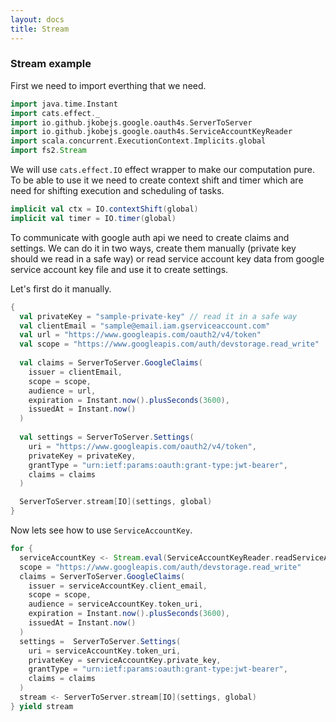 ```yaml
---
layout: docs
title: Stream
---
```


### Stream example

First we need to import everthing that we need.

```scala mdoc
import java.time.Instant
import cats.effect._
import io.github.jkobejs.google.oauth4s.ServerToServer
import io.github.jkobejs.google.oauth4s.ServiceAccountKeyReader
import scala.concurrent.ExecutionContext.Implicits.global
import fs2.Stream
```

We will use `cats.effect.IO` effect wrapper to make our computation pure. To be able to use it we need to create context shift and timer which are need for shifting execution and scheduling of tasks.

```scala mdoc
implicit val ctx = IO.contextShift(global)
implicit val timer = IO.timer(global)
```

To communicate with google auth api we need to create claims and settings. We can do it in two ways, create them manually (private key should we read in a safe way) or read service account key data from google service account key file and use it to create settings.

Let's first do it manually.

```scala mdoc
{
  val privateKey = "sample-private-key" // read it in a safe way
  val clientEmail = "sample@email.iam.gserviceaccount.com"
  val url = "https://www.googleapis.com/oauth2/v4/token"
  val scope = "https://www.googleapis.com/auth/devstorage.read_write"
  
  val claims = ServerToServer.GoogleClaims(
    issuer = clientEmail,
    scope = scope,
    audience = url,
    expiration = Instant.now().plusSeconds(3600),
    issuedAt = Instant.now()
  )
  
  val settings = ServerToServer.Settings(
    uri = "https://www.googleapis.com/oauth2/v4/token",
    privateKey = privateKey,
    grantType = "urn:ietf:params:oauth:grant-type:jwt-bearer",
    claims = claims
  )

  ServerToServer.stream[IO](settings, global)
}
```

Now lets see how to use `ServiceAccountKey`.

```scala mdoc
for {
  serviceAccountKey <- Stream.eval(ServiceAccountKeyReader.readServiceAccountKey[IO]("src/test/resources/service-account.json", global))
  scope = "https://www.googleapis.com/auth/devstorage.read_write"
  claims = ServerToServer.GoogleClaims(
    issuer = serviceAccountKey.client_email,
    scope = scope,
    audience = serviceAccountKey.token_uri,
    expiration = Instant.now().plusSeconds(3600),
    issuedAt = Instant.now()
  )
  settings =  ServerToServer.Settings(
    uri = serviceAccountKey.token_uri,
    privateKey = serviceAccountKey.private_key,
    grantType = "urn:ietf:params:oauth:grant-type:jwt-bearer",
    claims = claims
  )
  stream <- ServerToServer.stream[IO](settings, global)
} yield stream
```
